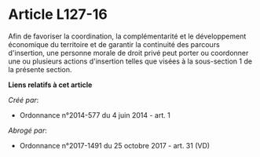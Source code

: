 # Article L127-16

Afin de favoriser la coordination, la complémentarité et le développement économique du territoire et de garantir la
continuité des parcours d'insertion, une personne morale de droit privé peut porter ou coordonner une ou plusieurs actions
d'insertion telles que visées à la sous-section 1 de la présente section.

**Liens relatifs à cet article**

_Créé par_:

  - Ordonnance n°2014-577 du 4 juin 2014 - art. 1

_Abrogé par_:

  - Ordonnance n°2017-1491 du 25 octobre 2017 - art. 31 (VD)
